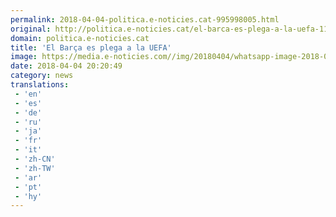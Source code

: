 ```yaml
---
permalink: 2018-04-04-politica.e-noticies.cat-995998005.html
original: http://politica.e-noticies.cat/el-barca-es-plega-a-la-uefa-116731.html
domain: politica.e-noticies.cat
title: 'El Barça es plega a la UEFA'
image: https://media.e-noticies.com//img/20180404/whatsapp-image-2018-04-04-at-21.02.10.jpeg
date: 2018-04-04 20:20:49
category: news
translations: 
 - 'en'
 - 'es'
 - 'de'
 - 'ru'
 - 'ja'
 - 'fr'
 - 'it'
 - 'zh-CN'
 - 'zh-TW'
 - 'ar'
 - 'pt'
 - 'hy'
---
```


